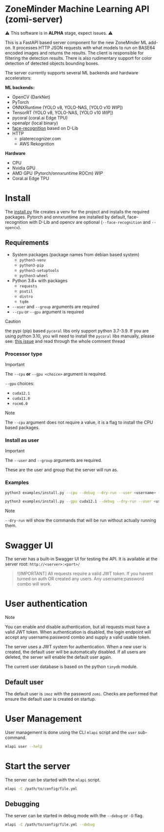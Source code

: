 # ZoneMinder Machine Learning API (zomi-server)
:warning: This software is in **ALPHA** stage, expect issues. :warning:

This is a FastAPI based server component for the new ZoneMinder ML add-on. It processes HTTP JSON requests with what models to run 
on BASE64 encoded images and returns the results. The client is responsible for filtering the detection results. 
There is also rudimentary support for color detection of detected objects bounding boxes.

The server currently supports several ML backends and hardware accelerators:

**ML backends:**
- OpenCV (DarkNet)
- PyTorch
- ONNXRuntime (YOLO v8, YOLO-NAS, [YOLO v10 *WIP*])
- TensorRT (YOLO v8, YOLO-NAS, [YOLO v10 *WIP*])
- pycoral (coral.ai Edge TPU)
- openalpr (local binary)
- [face-recognition](https://github.com/ageitgey/face_recognition) based on D-Lib
- HTTP
    - platerecognizer.com
    - AWS Rekognition

**Hardware**
- CPU
- Nvidia GPU
- AMD GPU (Pytorch/onnxruntime ROCm) *WIP*
- Coral.ai Edge TPU


# Install

The [install.py](examples/install.py) file creates a venv for the project and installs the required packages. 
Pytorch and onnxruntime are installed by default, face-recognition with D-Lib and opencv are optional (`--face-recognition` and `--opencv`).

## Requirements
- System packages (package names from debian based system)
    - `python3-venv`
    - `python3-pip`
    - `python3-setuptools`
    - `python3-wheel`
- Python 3.8+ with packages
    - `requests`
    - `psutil`
    - `distro`
    - `tqdm`
- `--user` and `--group` arguments are required
- `--cpu` or `--gpu` argument is required

>[!CAUTION]
> the pypi (pip) based `pycoral` libs only support python 3.7-3.9. If you are using python 3.10, you will need 
> to install the `pycoral` libs manually, please see: [this issue](https://github.com/google-coral/pycoral/issues/85) and read through the whole comment thread 

### Processor type
>[!IMPORTANT]
> The `--cpu` **or** `--gpu <choice>` argument is required. 

`--gpu` choices:
- `cuda12.1`
- `cuda11.8`
- `rocm6.0`

>[!NOTE]
> The `--cpu` argument does not require a value, it is a flag to install the CPU based packages.

### Install as user
>[!IMPORTANT]
> The `--user` and `--group` arguments are required. 

These are the user and group that the server will run as.

### Examples
```bash
python3 examples/install.py --cpu --debug --dry-run --user <username> --group <groupname>
```

```bash
python3 examples/install.py --gpu cuda12.1 --debug --dry-run --user <username> --group <groupname>
```

>[!NOTE]
> `--dry-run` will show the commands that will be run without actually running them.

# Swagger UI
The server has a built-in Swagger UI for testing the API. It is available at the server root: `http://<server>:<port>/`

>![IMPORTANT]
> All requests require a valid JWT token. If you havent turned on auth OR created any users. Any username:password combo will work.

# User authentication
>[!NOTE]
> You can enable and disable authentication, but all requests must have a valid JWT token. When authentication is disabled,
> the login endpoint will accept any username:password combo and supply a valid usable token.

The server uses a JWT system for authentication. When a new user is created, the default user will be 
automatically disabled. If all users are deleted, the server will enable the default user again.

The current user database is based on the python `tinydb` module.

## Default user
The default user is `imoz` with the password `zomi`. Checks are performed that ensure the default user is created on startup.

# User Management
User management is done using the CLI `mlapi` script and the `user` sub-command.

```bash
mlapi user --help
```

# Start the server
The server can be started with the `mlapi` script.

```bash
mlapi -C /path/to/config/file.yml
```
## Debugging
The server can be started in debug mode with the `--debug` or `-D` flag.

```bash
mlapi -C /path/to/config/file.yml --debug
```